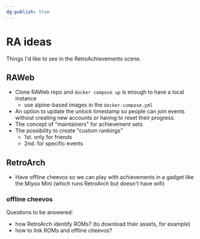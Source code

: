 ```yaml
---
dg-publish: true
---
```

# RA ideas

Things I'd like to see in the RetroAchievements scene.


## RAWeb

- Clone RAWeb repo and `docker compose up` is enough to have a local instance
    - use alpine-based images in the `docker-compose.yml`
- An option to update the unlock timestamp so people can join events without creating new accounts or having to reset their progress.
- The concept of "maintainers" for achievement sets
- The possibility to create "custom rankings"
    - 1st. only for friends
    - 2nd. for specific events


## RetroArch
- Have offline cheevos so we can play with achievements in a gadget like the Miyoo Mini (which runs RetroArch but doesn't have wifi)


### offline cheevos

Questions to be answered:

- how RetroArch identify ROMs? (to download their assets, for example)
- how to link ROMs and offline cheevos?
